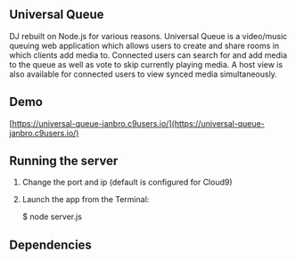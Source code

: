 ## Universal Queue

DJ rebuilt on Node.js for various reasons.
Universal Queue is a video/music queuing web application which allows users to create and share rooms in which clients add media to. Connected users can search for and add media to the queue as well as vote to skip currently playing media. A host view is also available for connected users to view synced media simultaneously.

## Demo

[https://universal-queue-janbro.c9users.io/](https://universal-queue-janbro.c9users.io/)

## Running the server

1) Change the port and ip (default is configured for Cloud9)

2) Launch the app from the Terminal:

    $ node server.js
    
## Dependencies